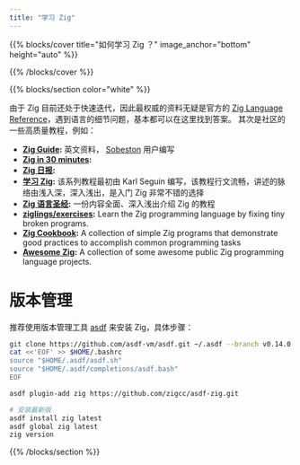 ```yaml
---
title: "学习 Zig"
---
```


{{% blocks/cover title="如何学习 Zig ？" image_anchor="bottom" height="auto" %}}

{{% /blocks/cover %}}

{{% blocks/section color="white" %}}

由于 Zig 目前还处于快速迭代，因此最权威的资料无疑是官方的 [Zig Language Reference](https://ziglang.org/documentation/master/)，遇到语言的细节问题，基本都可以在这里找到答案。 其次是社区的一些高质量教程，例如：

- **[Zig Guide](https://zig.guide/):** 英文资料， [Sobeston](https://github.com/Sobeston) 用户编写
- **[Zig in 30 minutes](https://gist.github.com/ityonemo/769532c2017ed9143f3571e5ac104e50):**
- **[Zig 日报](https://github.com/zigcc/forum/issues):**
- **[学习 Zig](https://learn.ziglang.cc):** 该系列教程最初由 Karl Seguin 编写，该教程行文流畅，讲述的脉络由浅入深，深入浅出，是入门 Zig 非常不错的选择
- **[Zig 语言圣经](https://course.ziglang.cc):** 一份内容全面、深入浅出介绍 Zig 的教程
- **[ziglings/exercises](https://codeberg.org/ziglings/exercises/):** Learn the Zig programming language by fixing tiny broken programs.
- **[Zig Cookbook](https://cookbook.ziglang.cc/):** A collection of simple Zig programs that demonstrate good practices to accomplish common programming tasks
- **[Awesome Zig](https://github.com/zigcc/awesome-zig):** A collection of some awesome public Zig programming language projects.

# 版本管理

推荐使用版本管理工具 [asdf](/post/2023/10/14/zig-version-manager/) 来安装 Zig，具体步骤：

```bash
git clone https://github.com/asdf-vm/asdf.git ~/.asdf --branch v0.14.0
cat <<'EOF' >> $HOME/.bashrc
source "$HOME/.asdf/asdf.sh"
source "$HOME/.asdf/completions/asdf.bash"
EOF

asdf plugin-add zig https://github.com/zigcc/asdf-zig.git

# 安装最新版
asdf install zig latest
asdf global zig latest
zig version
```


{{% /blocks/section %}}
